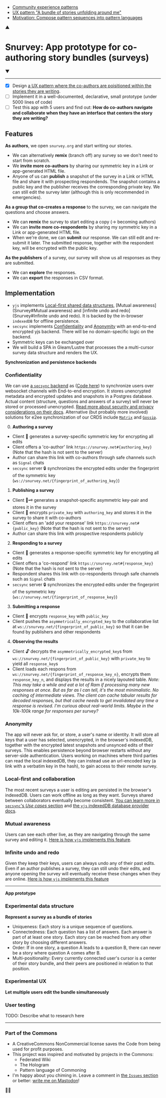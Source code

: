 - [Community experience patterns](./CommunityExperience.md)
- [UX pattern "A bundle of stories unfolding around me"](./StoryBundle.md)
- [Motivation: Compose pattern sequences into pattern languages](./ComposingPatterns.md)

▲

# Snurvey: App prototype for co-authoring story bundles (surveys)

▼

---

- [x] Design [a UX pattern where the co-authors are poisitioned within the stories they are writing](./StoryBundle.md).
- [ ] Implement it in a well-documented, declarative, small prototype (under 5000 lines of code)
- [ ] Test this app with 5 users and find out: **How do co-authors navigate and collaborate when they have an interface that centers the story they are writing?**

## Features

**As authors**, we open `snurvey.org` and start writing our stories.
- We can alternatively **remix** (branch off) any survey so we don't need to start from scratch.
- We **invite more co-authors** by sharing our symmetric key in a Link or app-generated HTML file.
- Anyone of us can **publish** a snapshot of the survey in a Link or HTML file and share it with prospecting respondends. The snapshot contains a public key and the publisher receives the corresponding private key. We can still edit the survey later (although this is only recommended in emergencies).

**As a group that co-creates a response** to the survey, we can navigate the questions and choose answers.
- We can **remix** the survey to start editing a copy (-> becoming authors)
- We can **invite more co-respondents** by sharing my symmetric key in a Link or app-generated HTML file.
- When we're done, we can **submit** our response. We can still edit and re-submit it later.
The submitted response, together with the respondent key, will be encrypted with the public key.

**As the publishers** of a survey, our survey will show us all responses as they are submitted.
- We can **explore** the responses.
- We can **export** the responses in CSV format.

## Implementation

- `yjs` implements [Local-first shared data structures](./Snurvey.md#Local-first), [Mutual awareness](Snurvey#Mutual awareness) and [infinite undo and redo](Snurvey#Infinite undo and redo). It is backed by the in-browser `indexedDB` for offline persistence.
- `secsync` implements [Confidentiality](Snurvey#Confidentiality) and [Anonymity](Snurvey#Anonymity)
with an end-to-end encrypted yjs backend. There will be no domain-specific logic on the backend.
- Symmetric keys can be exchanged over
- We will build a SPA in Gleam/Lustre that processes the a multi-cursor survey data structure and renders the UX.

**Synchronization and persistence backends**

### Confidentiality

We can use [a `secsync` backend](https://www.secsync.com/) as ([Code here](https://github.com/nikgraf/secsync/tree/main/examples/backend)) to synchronize users over websocket channels with End-to-end encryption. It stores unencrypted metadata and encrypted updates and snapshots in a Postgres database. Actual content (structure, questions and answers of a survey) will never be stored or processed unencrypted. [Read more about security and privacy considerations on their docs](https://www.secsync.com/docs/security_and_privacy/considerations). Alternative (but probably more involved) solutions for e2ee synchronization of our CRDS include [`Matrix`](https://github.com/yousefED/matrix-crdt) and [`Gossip`](https://github.com/marcopolo/y-libp2p).

0. **Authoring a survey**
- Client 🔑 generates a survey-specific symmetric key for encrypting all edits
- Client offers a 'co-author' link `https://snurvey.net#{authoring_key}` (Note that the hash is not sent to the server)
- Author can share this link with co-authors through safe channels such as `Signal` chats
- `secsync` server 🔒 synchronizes the encrypted edits under the fingerprint of the symmetric key (`ws://snurvey.net/{fingerprint_of_authoring_key}`)

1. **Publishing a survey**
- Client 🔑🗝️ generates a snapshot-specific asymmetric key-pair and stores it in the survey
- Client 🔐 encrypts `private_key` with `authoring_key` and stores it in the survey to share it with co-authors
- Client offers an 'add your response' link `https://snurvey.net#{public_key}` (Note that the hash is not sent to the server)
- Author can share this link with prospective respondents publicly

2. **Responding to a survey**
- Client 🔑 generates a response-specific symmetric key for encrypting all edits
- Client offers a 'co-respond' link `https://snurvey.net#{response_key}` (Note that the hash is not sent to the server)
- Respondent shares this link with co-respondents through safe channels such as `Signal` chats
- `secsync` server 🔒 synchronizes the encrypted edits under the fingerprint of the symmetric key (`ws://snurvey.net/{fingerprint_of_response_key}`)

3. **Submitting a response**
- Client 🔐 encrypts `response_key` with `public_key`
- Client pushes the `asymmetrically_encrypted_key` to the collaborative list at `ws://snurvey.net/{fingerprint_of_public_key}` so that it can be found by publishers and other respondents

4. **Observing the results**
- Client 🔓 decrypts the `asymmetrically_encrypted_key`s from `ws://snurvey.net/{fingerprint_of_public_key}` with `private_key` to yield all `response_key`s
- Client loads each respons from `ws://snurvey.net/{fingerprint_of_response_key_n}`, encrypts them `response_key_n`, and displays the results in a nicely layouted table. _Note: This may take a while and eat a lot of Ram if processing many new responses at once. But as far as I can tell, it's the most minimalistic. No caching of intermediate views. The client can cache tabular results for decoded responses, but that cache needs to get invalidated any time a response is revised. I'm curious about real-world limits. Maybe in the 10k-100k range for responses per survey?_

### Anonymity

The app will never ask for, or store, a user's name or identity. It will store all keys that a user has selected, unencrypted, in the browser's indexedDB, together with the encrypted latest snapshots and unsynced edits of their surveys. This enables persistence beyond browser restarts without any server-side authentication. Users working on machines where third parties can read the local indexedDB, they can instead use an url-encoded key (a link with a verbatim key in the hash), to gain access to their remote survey.

### Local-first and collaboration

The most recent surveys a user is editing are persisted in the browser's indexedDB. Users can work offline as long as they want. Surveys shared between collaborators eventually become consistent. [You can learn more in `secsync`'s _Use cases_ section](https://www.secsync.com/#use-cases) and [the `yjs` indexedDB database provider docs](https://docs.yjs.dev/ecosystem/database-provider/y-indexeddb).

### Mutual awareness

Users can see each other live, as they are navigating through the same survey and editing it.
[Here is how `yjs` implements this feature](https://docs.yjs.dev/getting-started/adding-awareness).

### Infinite undo and redo

Given they keep their keys, users can always undo any of their past edits. Even if an author publishes a survey, they can still undo their edits, and anyone opening the survey will eventually receive these changes when they are online.
[Here is how `yjs` implements this feature](https://docs.yjs.dev/api/undo-manager)

-----

**App prototype**

### Experimental data structure

**Represent a survey as a bundle of stories**
- Uniqueness: Each story is a unique sequence of questions.
- Connectedness: Each question has a list of answers. Each answer is part of at least one story. Each story can be reached from any other story by choosing different answers.
- Order: If in one story, a question A leads to a question B, there can never be a story where question A comes after B.
- Multi-positionality: Every currently connected user's cursor is a center of their story bundle, and their peers are positioned in relation to that position.

### Experimental UX

**Let multiple users edit the bundle simultaneously**

### User testing

TODO: Describe what to research here

-----

### Part of the Commons

- A CreativeCommons NonCommercial license saves the Code from being used for profit purposes.
- This project was inspired and motivated by projects in the Commons:
  - Federated Wiki
  - The Hologram
  - Pattern language of Commoning
- I'm happy about you chiming in. Leave a comment in [the `Issues` section](https://codeberg.org/upsiflu/learning-and-experimenting/issues) or better: [write me on Mastodon](@flupsi@degrowth.social)!

🐐💨
